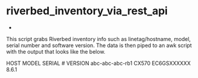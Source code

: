 # riverbed_inventory_via_rest_api
-
This script grabs Riverbed inventory info such as linetag/hostname, model, serial number and software version.
The data is then piped to an awk script with the output that looks like the below.

HOST                MODEL      SERIAL #       VERSION
abc-abc-abc-rb1     CX570      EC6GSXXXXXX    8.6.1

